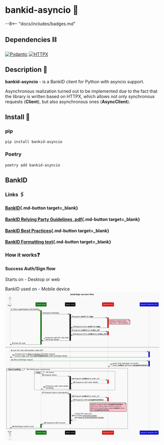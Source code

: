# bankid-asyncio 🏦

--8<-- "docs/includes/badges.md"

## Dependencies ⛓️

[![Pydantic](https://img.shields.io/badge/pydantic-%5E1.10.1-orange)](https://pydantic-docs.helpmanual.io/)
[![HTTPX](https://img.shields.io/badge/httpx-%5E0.23.0-orange)](https://www.python-httpx.org/)

## Description 📖
**bankid-asyncio** - is a BankID client for Python with asyncio support.

Asynchronous realization turned out to be implemented due to the fact that the library is written based on HTTPX, which 
allows not only synchronous requests (**Client**), but also asynchronous ones (**AsyncClient**).

## Install 💾

### pip
```{.terminal linenums="0"}
pip install bankid-asyncio
```

### Poetry
```{.terminal linenums="0"}
poetry add bankid-asyncio
```

## BankID

### Links 🖇️
#### [BankID](https://www.bankid.com/en){.md-button target=_blank}
#### [BankID Relying Party Guidelines .pdf](https://www.bankid.com/assets/bankid/rp/BankID-Relying-Party-Guidelines-v3.7.pdf){.md-button target=_blank}

#### [BankID Best Practices](https://www.bankid.com/en/utvecklare/guider/praxis/praxis-anvaendarfall){.md-button target=_blank}
#### [BankID Formatting text](https://www.bankid.com/en/utvecklare/guider/formatera-text/formatera-text-introduktion){.md-button target=_blank}

### How it works❓
#### Success Auth/Sign flow
Starts on - Desktop or web

BankID used on - Mobile device
![HowTo Diagram](diagrams/out/howto.png)

